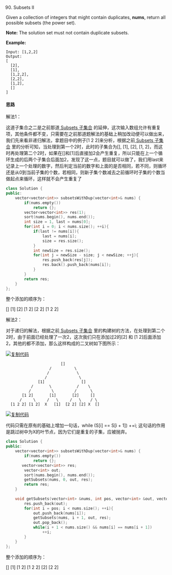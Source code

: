 90. Subsets II

Given a collection of integers that might contain duplicates, **nums**, return all possible subsets (the power set).

**Note:** The solution set must not contain duplicate subsets.

**Example:**

```
Input: [1,2,2]
Output:
[
  [2],
  [1],
  [1,2,2],
  [2,2],
  [1,2],
  []
]
```

#### 思路

解法1：

这道子集合之二是之前那道[ Subsets 子集合](http://www.cnblogs.com/grandyang/p/4309345.html) 的延伸，这次输入数组允许有重复项，其他条件都不变，只需要在之前那道题解法的基础上稍加改动便可以做出来，我们先来看非递归解法，拿题目中的例子[1 2 2]来分析，根据之前[ Subsets 子集合](http://www.cnblogs.com/grandyang/p/4309345.html) 里的分析可知，当处理到第一个2时，此时的子集合为[], [1], [2], [1, 2]，而这时再处理第二个2时，如果在[]和[1]后直接加2会产生重复，所以只能在上一个循环生成的后两个子集合后面加2，发现了这一点，题目就可以做了，我们用last来记录上一个处理的数字，然后判定当前的数字和上面的是否相同，若不同，则循环还是从0到当前子集的个数，若相同，则新子集个数减去之前循环时子集的个数当做起点来循环，这样就不会产生重复了

```C++
class Solution {
public:
    vector<vector<int>> subsetsWithDup(vector<int>& nums) {
        if(nums.empty())
            return {};
        vector<vector<int>> res(1);
        sort(nums.begin(), nums.end());
        int size = 1, last = nums[0];
        for(int i = 0; i < nums.size(); ++i){
            if(last != nums[i]){
                last = nums[i];
                size = res.size();
            }
            int newSize = res.size();
            for(int j = newSize - size; j < newSize; ++j){
                res.push_back(res[j]);
                res.back().push_back(nums[i]);
            }
        }
        return res;
    }
};
```

整个添加的顺序为：

[]
[1]
[2]
[1 2]
[2 2]
[1 2 2]

 

解法2：

对于递归的解法，根据之前[ Subsets 子集合](http://www.cnblogs.com/grandyang/p/4309345.html) 里的构建树的方法，在处理到第二个2时，由于前面已经处理了一次2，这次我们只在添加过2的[2] 和 [1 2]后面添加2，其他的都不添加，那么这样构成的二叉树如下图所示：

 

[![复制代码](http://common.cnblogs.com/images/copycode.gif)](javascript:void(0);)

```
                        []        
                   /          \        
                  /            \     
                 /              \
              [1]                []
           /       \           /    \
          /         \         /      \        
       [1 2]       [1]       [2]     []
      /     \     /   \     /   \    / \
  [1 2 2] [1 2]  X   [1]  [2 2] [2] X  []
```

[![复制代码](http://common.cnblogs.com/images/copycode.gif)](javascript:void(0);)

 

代码只需在原有的基础上增加一句话，while (S[i] == S[i + 1]) ++i; 这句话的作用是跳过树中为X的叶节点，因为它们是重复的子集，应被抛弃。

```c++
class Solution {
public:
    vector<vector<int>> subsetsWithDup(vector<int>& nums) {
        if(nums.empty())
            return {};
       vector<vector<int>> res;
        vector<int> out;
        sort(nums.begin(), nums.end());
        getSubsets(nums, 0, out, res);
        return res;
    }
    
    void getSubsets(vector<int> &nums, int pos, vector<int> &out, vector<vector<int>> &res){
        res.push_back(out);
        for(int i = pos; i < nums.size(); ++i){
            out.push_back(nums[i]);
            getSubsets(nums, i + 1, out, res);
            out.pop_back();
            while(i + 1 < nums.size() && nums[i] == nums[i + 1])
                ++i;
        }
    }
};
```

整个添加的顺序为：

[]
[1]
[1 2]
[1 2 2]
[2]
[2 2]